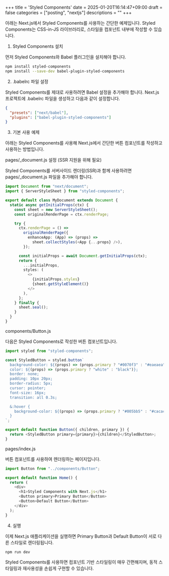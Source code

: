 +++
title = 'Styled Components'
date = 2025-01-20T16:14:47+09:00
draft = false
categories = ["posting", "nextjs"]
descriptions = ""
+++


아래는 Next.js에서 Styled Components를 사용하는 간단한 예제입니다. Styled Components는 CSS-in-JS 라이브러리로, 스타일을 컴포넌트 내부에 작성할 수 있습니다.

1. Styled Components 설치

먼저 Styled Components와 Babel 플러그인을 설치해야 합니다.

```bash
npm install styled-components
npm install --save-dev babel-plugin-styled-components
```

2. .babelrc 파일 설정

Styled Components를 제대로 사용하려면 Babel 설정을 추가해야 합니다. Next.js 프로젝트에 .babelrc 파일을 생성하고 다음과 같이 설정합니다.
```json
{
  "presets": ["next/babel"],
  "plugins": ["babel-plugin-styled-components"]
}
```

3. 기본 사용 예제

아래는 Styled Components를 사용해 Next.js에서 간단한 버튼 컴포넌트를 작성하고 사용하는 방법입니다.

pages/_document.js 설정 (SSR 지원을 위해 필요)

Styled Components를 서버사이드 렌더링(SSR)과 함께 사용하려면 pages/_document.js 파일을 추가해야 합니다.

```ts
import Document from "next/document";
import { ServerStyleSheet } from "styled-components";

export default class MyDocument extends Document {
  static async getInitialProps(ctx) {
    const sheet = new ServerStyleSheet();
    const originalRenderPage = ctx.renderPage;

    try {
      ctx.renderPage = () =>
        originalRenderPage({
          enhanceApp: (App) => (props) =>
            sheet.collectStyles(<App {...props} />),
        });

      const initialProps = await Document.getInitialProps(ctx);
      return {
        ...initialProps,
        styles: (
          <>
            {initialProps.styles}
            {sheet.getStyleElement()}
          </>
        ),
      };
    } finally {
      sheet.seal();
    }
  }
}
```
components/Button.js

다음은 Styled Components로 작성한 버튼 컴포넌트입니다.
```ts
import styled from "styled-components";

const StyledButton = styled.button`
  background-color: ${(props) => (props.primary ? "#0070f3" : "#eaeaea")};
  color: ${(props) => (props.primary ? "white" : "black")};
  border: none;
  padding: 10px 20px;
  border-radius: 5px;
  cursor: pointer;
  font-size: 16px;
  transition: all 0.3s;

  &:hover {
    background-color: ${(props) => (props.primary ? "#005bb5" : "#cacaca")};
  }
`;

export default function Button({ children, primary }) {
  return <StyledButton primary={primary}>{children}</StyledButton>;
}
```
pages/index.js

버튼 컴포넌트를 사용하여 렌더링하는 페이지입니다.

```ts
import Button from "../components/Button";

export default function Home() {
  return (
    <div>
      <h1>Styled Components with Next.js</h1>
      <Button primary>Primary Button</Button>
      <Button>Default Button</Button>
    </div>
  );
}
```

4. 실행

이제 Next.js 애플리케이션을 실행하면 Primary Button과 Default Button이 서로 다른 스타일로 렌더링됩니다.

```
npm run dev
``` 

Styled Components를 사용하면 컴포넌트 기반 스타일링이 매우 간편해지며, 동적 스타일링과 재사용성을 손쉽게 구현할 수 있습니다.